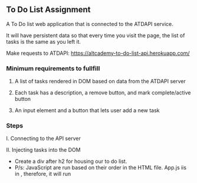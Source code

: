 ## **To Do List Assignment**
A To Do list web application that is connected to the ATDAPI service. 

It will have persistent data so that every time you visit the page, the list of tasks is the same as you left it. 

Make requests to ATDAPI: https://altcademy-to-do-list-api.herokuapp.com/


### Minimum requirements to fullfill
1. A list of tasks rendered in DOM based on data from the ATDAPI server

2. Each task has a description, a remove button, and mark complete/active button

3. An input element and a button that lets user add a new task

### Steps
I. Connecting to the API server

II. Injecting tasks into the DOM
- Create a div after h2 for housing our to do list. 
- P/s: JavaScript are run based on their order in the HTML file. App.js iis in <head>, therefore, it will run <script> first. Solution: wrap JS code in a jQuery ready function, so our programs only execute when HTML file is ready.
- inject tasks to <p> and then append and concatenate the content of each task with HTML string

III. Checking if API is working by using GET request
- make GET request
-inject default task content from DOM to HTML to make sure it's working

IV. Use method POST to create new task
- make POST request
- new content will be displayed in task { }. 

V. Display the new task

- make a GET request and get all the tasks once again and show them on the page. By this way, we always get the lastest data

- store the first ajax GET reuqest in a function and call that function at the end in order to push it to HTML after a new task is created

VI. Remove a task
